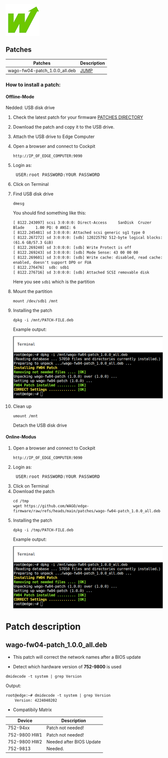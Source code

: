 <p align="left">
<img src="../images/wago.png"
     alt="wago logo"
     title="wago logo"/>
</p>

## Patches
| Patches | Description |
| ------- | -------- |
| wago-fw04-patch_1.0.0_all.deb | [JUMP](#fw04-01) |

###  How to install a patch:

#### Offline-Mode
 Nedded:  USB disk drive
 1. Check the latest patch for your firmware [PATCHES DIRECTORY](patches)
 2. Download the patch and copy it to the USB drive.
 3. Attach the USB drive to Edge Computer
 4. Open a browser and connect to Cockpit <pre><code>http://IP_OF_EDGE_COMPUTER:9090</code></pre>
 5. Login as:<pre> USER:root PASSWORD:YOUR_PASSWORD</pre>
 6. Click on Terminal
 7. Find USB disk drive <pre><code>dmesg</code></pre>
     You should find something like this:
     ```
     [ 8122.243097] scsi 3:0:0:0: Direct-Access     SanDisk  Cruzer Blade     1.00 PQ: 0 ANSI: 6
     [ 8122.245481] sd 3:0:0:0: Attached scsi generic sg1 type 0
     [ 8122.267272] sd 3:0:0:0: [sdb] 120225792 512-byte logical blocks: (61.6 GB/57.3 GiB)
     [ 8122.269240] sd 3:0:0:0: [sdb] Write Protect is off
     [ 8122.269243] sd 3:0:0:0: [sdb] Mode Sense: 43 00 00 00
     [ 8122.269601] sd 3:0:0:0: [sdb] Write cache: disabled, read cache: enabled, doesn't support DPO or FUA
     [ 8122.276476]  sdb: sdb1
     [ 8122.276716] sd 3:0:0:0: [sdb] Attached SCSI removable disk
     ```
     Here you see ``sdb1`` which is the partition
  8. Mount the partition
     ```
     mount /dev/sdb1 /mnt
     ```
  9. Installing the patch
     ```
     dpkg -i /mnt/PATCH-FILE.deb
     ```
     Example output:
     <p><img src="../images/example.png" alt="example-installation" title="Example-installation" /></p>

  10. Clean up
      ```
      umount /mnt
      ```
      Detach the USB disk drive

#### Online-Modus
 1. Open a browser and connect to Cockpit <pre><code>http://IP_OF_EDGE_COMPUTER:9090</code></pre>
 2. Login as:<pre> USER:root PASSWORD:YOUR_PASSWORD</pre>
 3. Click on Terminal
 4. Download the patch
    ```
    cd /tmp
    wget https://github.com/WAGO/edge-firmware/raw/refs/heads/main/patches/wago-fw04-patch_1.0.0_all.deb
    ```
 4. Installing the patch
     ```
     dpkg -i /tmp/PATCH-FILE.deb
     ```
     Example output:
     <p><img src="../images/example.png" alt="example-installation" title="Example-installation" /></p>

# Patch description

## <a name="fw04-01"> wago-fw04-patch_1.0.0_all.deb
* This patch will correct the network names after a BIOS update
  

* Detect which hardware version of **752-9800** is used
```
dmidecode -t system | grep Version
```
Output:
```
root@edge:~# dmidecode -t system | grep Version
	Version: 4224040202
```

* Compatibily Matrix

 | Device | Description |
 | ------ | ------ |
 | 752-94xx | Patch not needed! |
 | 752-9800 HW1 | Patch not needed! |
 | 752-9800 HW2 | Needed after BIOS Update |
 | 752-9813 | Needed.|
